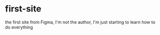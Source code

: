 # first-site
the first site from Figma, I'm not the author, I'm just starting to learn how to do everything
